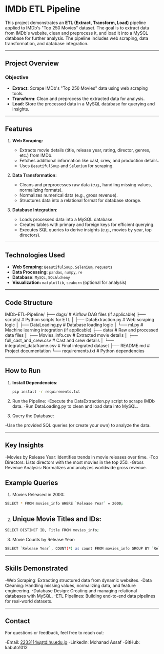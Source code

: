 # IMDb ETL Pipeline

This project demonstrates an **ETL (Extract, Transform, Load)** pipeline applied to IMDb's "Top 250 Movies" dataset. The goal is to extract data from IMDb's website, clean and preprocess it, and load it into a MySQL database for further analysis. The pipeline includes web scraping, data transformation, and database integration.

---

## Project Overview

### **Objective**
- **Extract:** Scrape IMDb's "Top 250 Movies" data using web scraping tools.
- **Transform:** Clean and preprocess the extracted data for analysis.
- **Load:** Store the processed data in a MySQL database for querying and insights.

---

## Features

1. **Web Scraping:**
   - Extracts movie details (title, release year, rating, director, genres, etc.) from IMDb.
   - Fetches additional information like cast, crew, and production details.
   - Uses `BeautifulSoup` and `Selenium` for scraping.

2. **Data Transformation:**
   - Cleans and preprocesses raw data (e.g., handling missing values, normalizing formats).
   - Normalizes numerical data (e.g., gross revenue).
   - Structures data into a relational format for database storage.

3. **Database Integration:**
   - Loads processed data into a MySQL database.
   - Creates tables with primary and foreign keys for efficient querying.
   - Executes SQL queries to derive insights (e.g., movies by year, top directors).

---

## Technologies Used

- **Web Scraping:** `BeautifulSoup`, `Selenium`, `requests`
- **Data Processing:** `pandas`, `numpy`, `re`
- **Database:** `MySQL`, `SQLAlchemy`
- **Visualization:** `matplotlib`, `seaborn` (optional for analysis)

---

## Code Structure
IMDb-ETL-Pipeline/
├── dags/ # Airflow DAG files (if applicable)
├── scripts/ # Python scripts for ETL
│ ├── DataExtraction.py # Web scraping logic
│ ├── DataLoading.py # Database loading logic
│ └── ml.py # Machine learning integration (if applicable)
├── data/ # Raw and processed data files
│ ├── Movies_info.csv # Extracted movie details
│ ├── full_cast_and_crew.csv # Cast and crew details
│ └── integrated_dataframe.csv # Final integrated dataset
├── README.md # Project documentation
└── requirements.txt # Python dependencies

---

## How to Run

1. **Install Dependencies:**
   ```bash
   pip install -r requirements.txt
2. Run the Pipeline:
-Execute the DataExtraction.py script to scrape IMDb data.
-Run DataLoading.py to clean and load data into MySQL.

3. Query the Database:

-Use the provided SQL queries (or create your own) to analyze the data.

---

## Key Insights
-Movies by Release Year: Identifies trends in movie releases over time.
-Top Directors: Lists directors with the most movies in the top 250.
-Gross Revenue Analysis: Normalizes and analyzes worldwide gross revenue.

## Example Queries
1. Movies Released in 2000:
  ```bash
  SELECT * FROM movies_info WHERE `Release Year` = 2000;
```
2. ## Unique Movie Titles and IDs:
  ```bash
  SELECT DISTINCT ID, Title FROM movies_info;
```
3. Movie Counts by Release Year:
  ```bash
  SELECT `Release Year`, COUNT(*) as count FROM movies_info GROUP BY `Release Year`;
```

---

## Skills Demonstrated
-Web Scraping: Extracting structured data from dynamic websites.
-Data Cleaning: Handling missing values, normalizing data, and feature engineering.
-Database Design: Creating and managing relational databases with MySQL.
-ETL Pipelines: Building end-to-end data pipelines for real-world datasets.

---

## Contact
For questions or feedback, feel free to reach out:

-Email: 2233114@std.hu.edu.jo
-LinkedIn: Mohanad Assaf
-GitHub: kabuto1012
